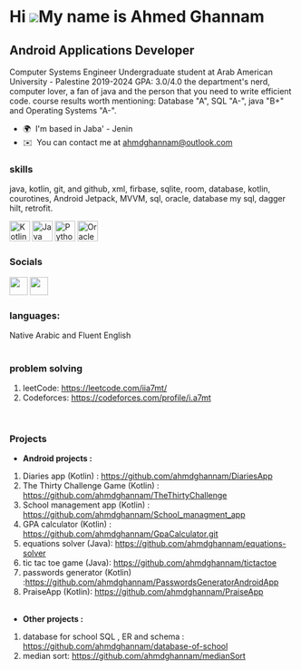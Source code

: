 Hi ![](https://user-images.githubusercontent.com/18350557/176309783-0785949b-9127-417c-8b55-ab5a4333674e.gif)My name is Ahmed Ghannam
=====================================================================================================================================

Android Applications Developer
------------------------------

Computer Systems Engineer Undergraduate student at Arab American University - Palestine 2019-2024 GPA: 3.0/4.0 the department's nerd, computer lover, a fan of java and the person that you need to write efficient code. course results worth mentioning: Database "A", SQL "A-", java "B+" and Operating Systems "A-".

* 🌍  I'm based in Jaba' - Jenin
* ✉️  You can contact me at [ahmdghannam@outlook.com](mailto:ahmdghannam@outlook.com)

### skills
 java, kotlin, git, and github, xml, firbase, sqlite, room, database, kotlin, courotines, Android Jetpack, MVVM, sql, oracle, database my sql, dagger hilt, retrofit.



<p align="left">
<a href="https://kotlinlang.org/" target="_blank" rel="noreferrer"><img src="https://raw.githubusercontent.com/danielcranney/readme-generator/main/public/icons/skills/kotlin-colored.svg" width="36" height="36" alt="Kotlin" /></a>
<a href="https://www.oracle.com/java/" target="_blank" rel="noreferrer"><img src="https://raw.githubusercontent.com/danielcranney/readme-generator/main/public/icons/skills/java-colored.svg" width="36" height="36" alt="Java" /></a>
<a href="https://www.python.org/" target="_blank" rel="noreferrer"><img src="https://raw.githubusercontent.com/danielcranney/readme-generator/main/public/icons/skills/python-colored.svg" width="36" height="36" alt="Python" /></a>
<a href="https://www.oracle.com/uk/index.html" target="_blank" rel="noreferrer"><img src="https://raw.githubusercontent.com/danielcranney/readme-generator/main/public/icons/skills/oracle-colored.svg" width="36" height="36" alt="Oracle" /></a>
</p>


### Socials

<p align="left"> <a href="https://www.linkedin.com/in/ahmedalighannam/" target="_blank" rel="noreferrer"><img src="https://raw.githubusercontent.com/danielcranney/readme-generator/main/public/icons/socials/linkedin.svg" width="32" height="32" /></a> <a href="https://www.stackoverflow.com/users/15949992/a7mt-3li" target="_blank" rel="noreferrer"><img src="https://raw.githubusercontent.com/danielcranney/readme-generator/main/public/icons/socials/stackoverflow.svg" width="32" height="32" /></a></p> 

### languages:

  Native Arabic and Fluent English <br><br>

### problem solving 

1. leetCode: https://leetcode.com/iia7mt/
2. Codeforces: https://codeforces.com/profile/i.a7mt
<br>

### Projects  <br>

- <strong> Android projects : </strong>
1. Diaries app (Kotlin) : https://github.com/ahmdghannam/DiariesApp <br> 
2. The Thirty Challenge Game (Kotlin) : https://github.com/ahmdghannam/TheThirtyChallenge <br>
2. School management app (Kotlin) :  https://github.com/ahmdghannam/School_managment_app <br>
3. GPA calculator (Kotlin) : https://github.com/ahmdghannam/GpaCalculator.git <br>
4.  equations solver (Java): https://github.com/ahmdghannam/equations-solver  <br>
5.   tic tac toe game (Java): https://github.com/ahmdghannam/tictactoe  <br>
6. passwords generator (Kotlin) :https://github.com/ahmdghannam/PasswordsGeneratorAndroidApp <br>
7. PraiseApp (Kotlin): https://github.com/ahmdghannam/PraiseApp <br> <br>

- <strong>Other projects : </strong>
1.   database for school  SQL , ER and schema : 
https://github.com/ahmdghannam/database-of-school <br>
2.  median sort: https://github.com/ahmdghannam/medianSort 

  <br>




